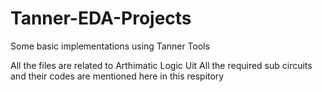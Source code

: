 # Tanner-EDA-Projects
Some basic implementations using Tanner Tools

All the files are related to Arthimatic Logic Uit
All the required sub circuits and their codes are mentioned here in this respitory
